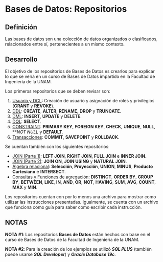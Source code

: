 # Bases de Datos: Repositorios

Definición
--------------------------------------------------------------------------------------------------------------------------------------------------------
Las bases de datos son una colección de datos organizados o clasificados, relacionados entre sí, pertenecientes a un mismo contexto.

Desarrollo
--------------------------------------------------------------------------------------------------------------------------------------------------------
El objetivo de los repositorios de Bases de Datos es crearlos para explicar lo que se vería en un curso de Bases de Datos impartido en la Facultad de Ingeniería de la UNAM.

Los primeros repositorios que se deben revisar son:
1. [Usuario y DCL](https://github.com/BarrigueteHector/Bases-de-Datos-Usuario-y-DCL): Creación de usuario y asignación de roles y privilegios (**GRANT** y **REVOKE**).
2. [DDL](https://github.com/BarrigueteHector/Bases-de-Datos-DDL): **CREATE**, **ALTER**, **RENAME**, **DROP** y **TRUNCATE**.
3. [DML](https://github.com/BarrigueteHector/Bases-de-Datos-DML): **INSERT**, **UPDATE** y **DELETE**.
5. [DQL](https://github.com/BarrigueteHector/Bases-de-Datos-DQL): **SELECT**.
4. [CONSTRAINT](https://github.com/BarrigueteHector/Bases-de-Datos-CONSTRAINT): **PRIMARY KEY**, **FOREIGN KEY**, **CHECK**, **UNIQUE**, **NULL**, ***NOT NULL* y **DEFAULT**.
6. [Transacciones](https://github.com/BarrigueteHector/Bases-de-Datos-Transaction-Control): **COMMIT**, **SAVEPOINT** y **ROLLBACK**.

Se cuentan también con los siguientes repositorios:
- [JOIN (Parte 1)](https://github.com/BarrigueteHector/Bases-de-Datos-JOIN-Parte-1): **LEFT JOIN**, **RIGHT JOIN**, **FULL JOIN** e **INNER JOIN**.
- [JOIN (Parte 2)](https://github.com/BarrigueteHector/Bases-de-Datos-JOIN-Parte-2): **JOIN ON**, **JOIN USING** y **NATURAL JOIN**.
- [Algebra relacional](https://github.com/BarrigueteHector/Bases-de-Datos-Algebra-relacional): **Selección**, **Proyección**, **UNION**, **MINUS**, **Producto Cartesiano** e **INTERSECT**.
- [Consultas y Funciones de agregación](https://github.com/BarrigueteHector/Bases-de-Datos-Consultas-y-Funciones-de-agregacion): **DISTINCT**, **ORDER BY**, **GROUP BY**, **BETWEEN**, **LIKE**, **IN**, **AND**, **OR**, **NOT**, **HAVING**, **SUM**, **AVG**, **COUNT**, **MAX** y **MIN**.

Los repositorios cuentan con por lo menos una archivo para mostrar como utilizar las instrucciones presentadas. Igualmente, se cuenta con un archivo que funciona como guía para saber como escribir cada instrucción.

NOTAS
--------------------------------------------------------------------------------------------------------------------------------------------------------
**NOTA #1**: Los repositorios **Bases de Datos** están hechos con base en el curso de Bases de Datos de la Facultad de Ingeniería de la UNAM. 

**NOTA #2**: Para la creación de los ejemplos se utilizó ***SQL PLUS*** (también puede usarse ***SQL Developer***) y ***Oracle Database 19c***. 
